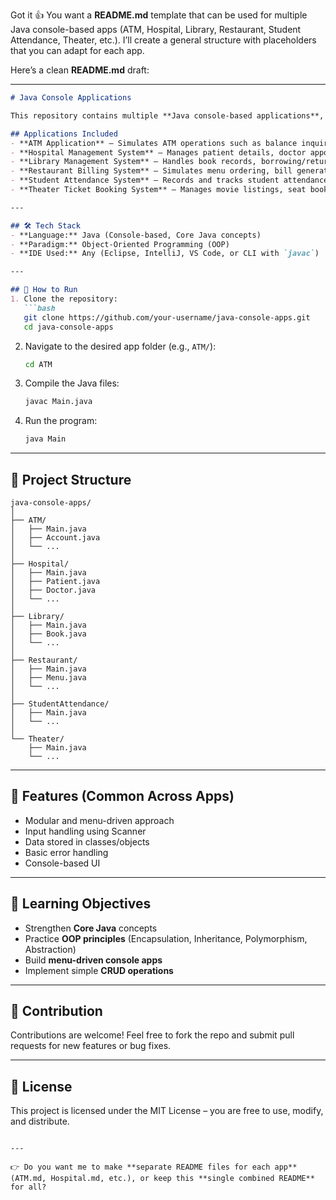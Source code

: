 Got it 👍 You want a **README.md** template that can be used for multiple Java console-based apps (ATM, Hospital, Library, Restaurant, Student Attendance, Theater, etc.). I’ll create a general structure with placeholders that you can adapt for each app.

Here’s a clean **README.md** draft:

---

````markdown
# Java Console Applications

This repository contains multiple **Java console-based applications**, each built for learning, practice, and demonstration of Object-Oriented Programming (OOP) concepts.  

## Applications Included
- **ATM Application** – Simulates ATM operations such as balance inquiry, cash withdrawal, deposit, and PIN verification.  
- **Hospital Management System** – Manages patient details, doctor appointments, and billing.  
- **Library Management System** – Handles book records, borrowing/returning, and member management.  
- **Restaurant Billing System** – Simulates menu ordering, bill generation, and payment.  
- **Student Attendance System** – Records and tracks student attendance with reports.  
- **Theater Ticket Booking System** – Manages movie listings, seat bookings, and ticket generation.  

---

## 🛠️ Tech Stack
- **Language:** Java (Console-based, Core Java concepts)  
- **Paradigm:** Object-Oriented Programming (OOP)  
- **IDE Used:** Any (Eclipse, IntelliJ, VS Code, or CLI with `javac`)  

---

## 🚀 How to Run
1. Clone the repository:
   ```bash
   git clone https://github.com/your-username/java-console-apps.git
   cd java-console-apps
````

2. Navigate to the desired app folder (e.g., `ATM/`):

   ```bash
   cd ATM
   ```

3. Compile the Java files:

   ```bash
   javac Main.java
   ```

4. Run the program:

   ```bash
   java Main
   ```

---

## 📂 Project Structure

```
java-console-apps/
│
├── ATM/
│   ├── Main.java
│   ├── Account.java
│   └── ...
│
├── Hospital/
│   ├── Main.java
│   ├── Patient.java
│   ├── Doctor.java
│   └── ...
│
├── Library/
│   ├── Main.java
│   ├── Book.java
│   └── ...
│
├── Restaurant/
│   ├── Main.java
│   ├── Menu.java
│   └── ...
│
├── StudentAttendance/
│   ├── Main.java
│   └── ...
│
└── Theater/
    ├── Main.java
    └── ...
```

---

## 📖 Features (Common Across Apps)

* Modular and menu-driven approach
* Input handling using Scanner
* Data stored in classes/objects
* Basic error handling
* Console-based UI

---

## 🎯 Learning Objectives

* Strengthen **Core Java** concepts
* Practice **OOP principles** (Encapsulation, Inheritance, Polymorphism, Abstraction)
* Build **menu-driven console apps**
* Implement simple **CRUD operations**

---

## 🤝 Contribution

Contributions are welcome! Feel free to fork the repo and submit pull requests for new features or bug fixes.

---

## 📜 License

This project is licensed under the MIT License – you are free to use, modify, and distribute.

```

---

👉 Do you want me to make **separate README files for each app** (ATM.md, Hospital.md, etc.), or keep this **single combined README** for all?
```
